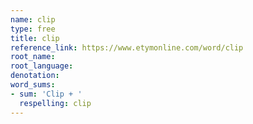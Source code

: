 ```yaml
---
name: clip
type: free
title: clip
reference_link: https://www.etymonline.com/word/clip
root_name: 
root_language: 
denotation: 
word_sums:
- sum: 'Clip + '
  respelling: clip
---
```

